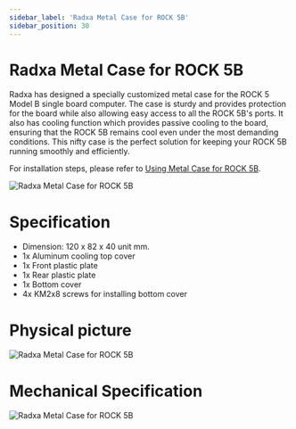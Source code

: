 ```yaml
---
sidebar_label: 'Radxa Metal Case for ROCK 5B'
sidebar_position: 30
---
```


# Radxa Metal Case for ROCK 5B

Radxa has designed a specially customized metal case for the ROCK 5 Model B single board computer. The case is sturdy and provides protection for the board while also allowing easy access to all the ROCK 5B's ports. It also has cooling function which provides passive cooling to the board, ensuring that the ROCK 5B remains cool even under the most demanding conditions. This nifty case is the perfect solution for keeping your ROCK 5B running smoothly and efficiently.  

For installation steps, please refer to [Using Metal Case for ROCK 5B](/rock5/rock5b/accessories-guides/Metal-Case).

![Radxa Metal Case for ROCK 5B](/img/accessories/metal-case-1.webp)

# Specification

- Dimension: 120 x 82 x 40 unit mm.
- 1x Aluminum cooling top cover
- 1x Front plastic plate
- 1x Rear plastic plate
- 1x Bottom cover
- 4x KM2x8 screws for installing bottom cover

# Physical picture

![Radxa Metal Case for ROCK 5B](/img/accessories/metal-case-2.webp)

# Mechanical Specification

![Radxa Metal Case for ROCK 5B](/img/accessories/metal-case-3.webp)

